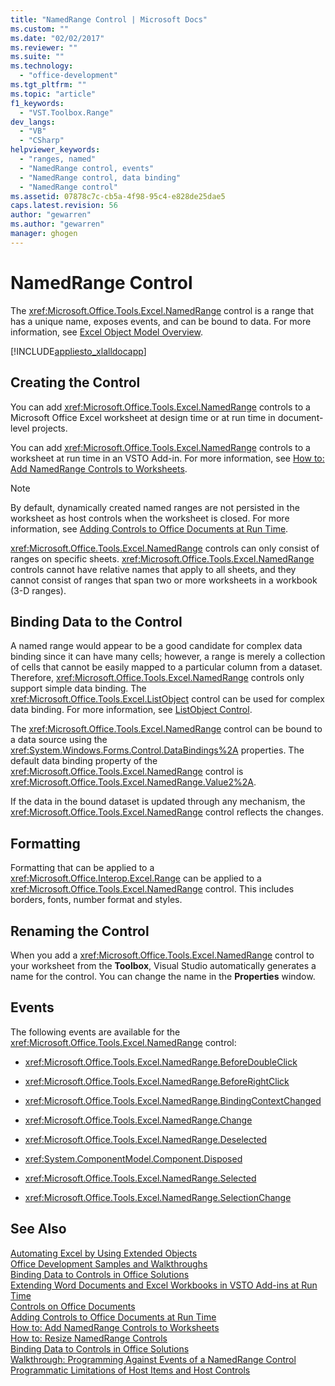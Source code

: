 ```yaml
---
title: "NamedRange Control | Microsoft Docs"
ms.custom: ""
ms.date: "02/02/2017"
ms.reviewer: ""
ms.suite: ""
ms.technology: 
  - "office-development"
ms.tgt_pltfrm: ""
ms.topic: "article"
f1_keywords: 
  - "VST.Toolbox.Range"
dev_langs: 
  - "VB"
  - "CSharp"
helpviewer_keywords: 
  - "ranges, named"
  - "NamedRange control, events"
  - "NamedRange control, data binding"
  - "NamedRange control"
ms.assetid: 07878c7c-cb5a-4f98-95c4-e828de25dae5
caps.latest.revision: 56
author: "gewarren"
ms.author: "gewarren"
manager: ghogen
---
```

# NamedRange Control
  The <xref:Microsoft.Office.Tools.Excel.NamedRange> control is a range that has a unique name, exposes events, and can be bound to data. For more information, see [Excel Object Model Overview](../vsto/excel-object-model-overview.md).  
  
 [!INCLUDE[appliesto_xlalldocapp](../vsto/includes/appliesto-xlalldocapp-md.md)]  
  
## Creating the Control  
 You can add <xref:Microsoft.Office.Tools.Excel.NamedRange> controls to a Microsoft Office Excel worksheet at design time or at run time in document-level projects.  
  
 You can add <xref:Microsoft.Office.Tools.Excel.NamedRange> controls to a worksheet at run time in an VSTO Add-in. For more information, see [How to: Add NamedRange Controls to Worksheets](../vsto/how-to-add-namedrange-controls-to-worksheets.md).  
  
> [!NOTE]  
>  By default, dynamically created named ranges are not persisted in the worksheet as host controls when the worksheet is closed. For more information, see [Adding Controls to Office Documents at Run Time](../vsto/adding-controls-to-office-documents-at-run-time.md).  
  
 <xref:Microsoft.Office.Tools.Excel.NamedRange> controls can only consist of ranges on specific sheets. <xref:Microsoft.Office.Tools.Excel.NamedRange> controls cannot have relative names that apply to all sheets, and they cannot consist of ranges that span two or more worksheets in a workbook (3-D ranges).  
  
## Binding Data to the Control  
 A named range would appear to be a good candidate for complex data binding since it can have many cells; however, a range is merely a collection of cells that cannot be easily mapped to a particular column from a dataset. Therefore, <xref:Microsoft.Office.Tools.Excel.NamedRange> controls only support simple data binding. The <xref:Microsoft.Office.Tools.Excel.ListObject> control can be used for complex data binding. For more information, see [ListObject Control](../vsto/listobject-control.md).  
  
 The <xref:Microsoft.Office.Tools.Excel.NamedRange> control can be bound to a data source using the <xref:System.Windows.Forms.Control.DataBindings%2A> properties. The default data binding property of the <xref:Microsoft.Office.Tools.Excel.NamedRange> control is <xref:Microsoft.Office.Tools.Excel.NamedRange.Value2%2A>.  
  
 If the data in the bound dataset is updated through any mechanism, the <xref:Microsoft.Office.Tools.Excel.NamedRange> control reflects the changes.  
  
## Formatting  
 Formatting that can be applied to a <xref:Microsoft.Office.Interop.Excel.Range> can be applied to a <xref:Microsoft.Office.Tools.Excel.NamedRange> control. This includes borders, fonts, number format and styles.  
  
## Renaming the Control  
 When you add a <xref:Microsoft.Office.Tools.Excel.NamedRange> control to your worksheet from the **Toolbox**, Visual Studio automatically generates a name for the control. You can change the name in the **Properties** window.  
  
## Events  
 The following events are available for the <xref:Microsoft.Office.Tools.Excel.NamedRange> control:  
  
-   <xref:Microsoft.Office.Tools.Excel.NamedRange.BeforeDoubleClick>  
  
-   <xref:Microsoft.Office.Tools.Excel.NamedRange.BeforeRightClick>  
  
-   <xref:Microsoft.Office.Tools.Excel.NamedRange.BindingContextChanged>  
  
-   <xref:Microsoft.Office.Tools.Excel.NamedRange.Change>  
  
-   <xref:Microsoft.Office.Tools.Excel.NamedRange.Deselected>  
  
-   <xref:System.ComponentModel.Component.Disposed>  
  
-   <xref:Microsoft.Office.Tools.Excel.NamedRange.Selected>  
  
-   <xref:Microsoft.Office.Tools.Excel.NamedRange.SelectionChange>  
  
## See Also  
 [Automating Excel by Using Extended Objects](../vsto/automating-excel-by-using-extended-objects.md)   
 [Office Development Samples and Walkthroughs](../vsto/office-development-samples-and-walkthroughs.md)   
 [Binding Data to Controls in Office Solutions](../vsto/binding-data-to-controls-in-office-solutions.md)   
 [Extending Word Documents and Excel Workbooks in VSTO Add-ins at Run Time](../vsto/extending-word-documents-and-excel-workbooks-in-vsto-add-ins-at-run-time.md)   
 [Controls on Office Documents](../vsto/controls-on-office-documents.md)   
 [Adding Controls to Office Documents at Run Time](../vsto/adding-controls-to-office-documents-at-run-time.md)   
 [How to: Add NamedRange Controls to Worksheets](../vsto/how-to-add-namedrange-controls-to-worksheets.md)   
 [How to: Resize NamedRange Controls](../vsto/how-to-resize-namedrange-controls.md)   
 [Binding Data to Controls in Office Solutions](../vsto/binding-data-to-controls-in-office-solutions.md)   
 [Walkthrough: Programming Against Events of a NamedRange Control](../vsto/walkthrough-programming-against-events-of-a-namedrange-control.md)   
 [Programmatic Limitations of Host Items and Host Controls](../vsto/programmatic-limitations-of-host-items-and-host-controls.md)  
  
  